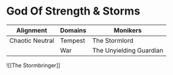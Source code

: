 # God Of Strength & Storms

| Alignment       | Domains | Monikers                |
| --------------- | ------- | ----------------------- |
| Chaotic Neutral | Tempest | The Stormlord           |
|                 | War     | The Unyielding Guardian |

![[The Stormbringer]]

